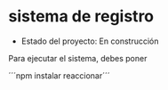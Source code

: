 <h1>sistema de registro</h1>

- Estado del proyecto: En construcción

Para ejecutar el sistema, debes poner 

´´´npm instalar reaccionar´´´

